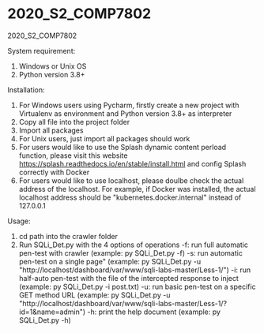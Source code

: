 # 2020_S2_COMP7802
2020_S2_COMP7802

System requirement:
1. Windows or Unix OS
2. Python version 3.8+

Installation:
1. For Windows users using Pycharm, firstly create a new project with Virtualenv as environment and Python version 3.8+ as interpreter
2. Copy all file into the project folder
3. Import all packages
4. For Unix users, just import all packages should work
5. For users would like to use the Splash dynamic content perload function, please visit this website https://splash.readthedocs.io/en/stable/install.html and config Splash correctly with Docker
6. For users would like to use localhost, please doulbe check the actual address of the localhost. For example, if Docker was installed, the actual localhost address should be "kubernetes.docker.internal" instead of 127.0.0.1

Usage:
1. cd path into the crawler folder
2. Run SQLi_Det.py with the 4 options of operations
    -f: run full automatic pen-test with crawler (example: py SQLi_Det.py -f)
	-s: run automatic pen-test on a single page" (example: py SQLi_Det.py -u "http://localhost/dashboard/var/www/sqli-labs-master/Less-1/")
	-i: run half-auto pen-test with the file of the intercepted response to inject (example: py SQLi_Det.py -i post.txt)
	-u: run basic pen-test on a specific GET method URL (example: py SQLi_Det.py -u "http://localhost/dashboard/var/www/sqli-labs-master/Less-1/?id=1&name=admin")
	-h: print the help document (example: py SQLi_Det.py -h)